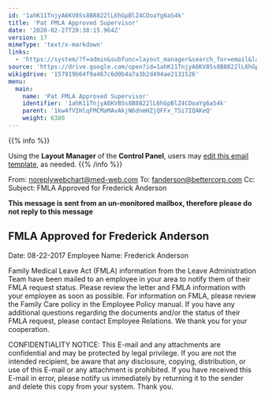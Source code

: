 ```yaml
---
id: '1ahK11TnjyA6KV8Ss8B8822lL6hGpBlZ4CDoaYg6aS4k'
title: 'Pat FMLA Approved Supervisor'
date: '2020-02-27T20:38:15.964Z'
version: 17
mimeType: 'text/x-markdown'
links:
  - 'https://system/?f=admin&subfunc=layout_manager&search_for=email&layout_search=Go&lv_layout_manager_limit=0&opp=edit&doc_type=EFAS&old_module=Email&old_name=Pat+FMLA+Approved+Supervisor&active=0'
source: 'https://drive.google.com/open?id=1ahK11TnjyA6KV8Ss8B8822lL6hGpBlZ4CDoaYg6aS4k'
wikigdrive: '157919b64f9a467c6d0b4a7a3b2d494ae2131526'
menu:
  main:
    name: 'Pat FMLA Approved Supervisor'
    identifier: '1ahK11TnjyA6KV8Ss8B8822lL6hGpBlZ4CDoaYg6aS4k'
    parent: '1kw4fVIHlqFMCMaMAvAkjN6dnmHZjQFFx_TSi7IQAKeQ'
    weight: 6380
---
```





{{% info %}}

Using the **Layout Manager** of the **Control Panel**, users may [edit this email template](https://system/?f=admin&subfunc=layout_manager&search_for=email&layout_search=Go&lv_layout_manager_limit=0&opp=edit&doc_type=EFAS&old_module=Email&old_name=Pat+FMLA+Approved+Supervisor&active=0), as needed.
{{% /info %}}



From: noreplywebchart@med-web.com
To: fanderson@bettercorp.com
Cc:
Subject: FMLA Approved for Frederick Anderson

****This message is sent from an un-monitored mailbox, therefore please do not reply to this message****
  
## **FMLA Approved for Frederick Anderson**  

Date: 08-22-2017
Employee Name: Frederick Anderson

Family Medical Leave Act (FMLA) information from the Leave Administration Team have been mailed to an employee in your area to notify them of their FMLA request status. Please review the letter and FMLA information with your employee as soon as possible. For information on FMLA, please review the Family Care policy in the Employee Policy manual.
If you have any additional questions regarding the documents and/or the status of their FMLA request, please contact Employee Relations.
We thank you for your cooperation.


CONFIDENTIALITY NOTICE: This E-mail and any attachments are confidential and may be protected by legal privilege. If you are not the intended recipient, be aware that any disclosure, copying, distribution, or use of this E-mail or any attachment is prohibited. If you have received this E-mail in error, please notify us immediately by returning it to the sender and delete this copy from your system. Thank you.
